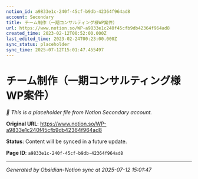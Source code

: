 ```yaml
---
notion_id: a9833e1c-240f-45cf-b9db-42364f964ad8
account: Secondary
title: チーム制作（一期コンサルティング様WP案件）
url: https://www.notion.so/WP-a9833e1c240f45cfb9db42364f964ad8
created_time: 2023-02-12T00:52:00.000Z
last_edited_time: 2023-02-24T00:23:00.000Z
sync_status: placeholder
sync_time: 2025-07-12T15:01:47.455497
---
```


# チーム制作（一期コンサルティング様WP案件）

*🔄 This is a placeholder file from Notion Secondary account.*

**Original URL**: https://www.notion.so/WP-a9833e1c240f45cfb9db42364f964ad8

**Status**: Content will be synced in a future update.

**Page ID**: `a9833e1c-240f-45cf-b9db-42364f964ad8`

---

*Generated by Obsidian-Notion sync at 2025-07-12 15:01:47*
